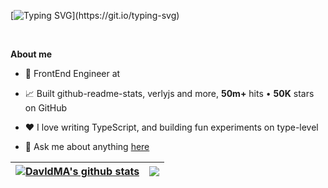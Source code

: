 [![Typing SVG](https://readme-typing-svg.herokuapp.com/?color=FAFAD2&size=35&center=true&vCenter=true&width=1000&lines=Hello+Wellcome!!!;I'm+David+Miguel!!!;)](https://git.io/typing-svg)

<br />

**About me**

- 💼 FrontEnd Engineer at 

- 📈 Built github-readme-stats, verlyjs and more, **50m+** hits • **50K** stars on GitHub

- ❤️ I love writing TypeScript, and building fun experiments on type-level

- 💬 Ask me about anything [here](https://github.com/DavldMA/DavldMA/issues)
 
| <a href="https://github.com/DavldMA/github-readme-stats"><img align="center" src="https://github-readme-stats.vercel.app/api?username=DavldMA&show_icons=true&include_all_commits=true&theme=buefy&hide_border=true" alt="DavldMA's github stats" /></a> | <a href="https://github.com/DavldMA/github-readme-stats"><img align="center" src="https://github-readme-stats.vercel.app/api/top-langs/?username=DavldMA&layout=compact&theme=buefy&hide_border=true" /></a> |
| ------------- | ------------- |
